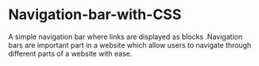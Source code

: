 # Navigation-bar-with-CSS
A simple navigation bar where links are displayed as blocks .Navigation bars are important part in a website which allow users to navigate through different parts of a website with ease.
